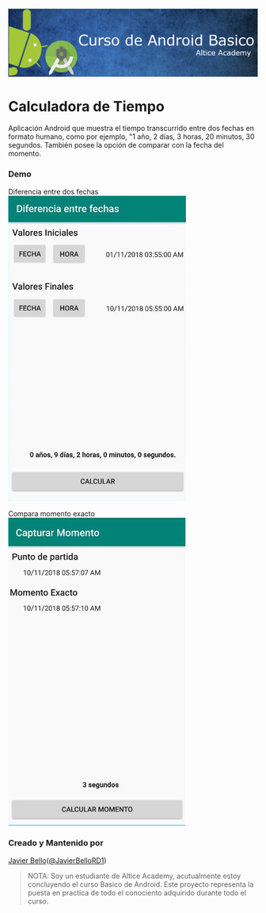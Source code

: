 ![Image](asset/githubbanner.jpg)
# Calculadora de Tiempo

Aplicación Android que muestra el tiempo transcurrido entre dos fechas en formato humano, como por ejemplo, "1 año, 2 días, 3 horas, 20 minutos, 30 segundos. También posee la opción de comparar con la fecha del momento.

### Demo

Diferencia entre dos fechas
![Image](asset/demo_datediff.jpg)

Compara momento exacto
![Image](asset/demo_moment.jpg)

### Creado y Mantenido por
[Javier Bello](https://github.com/JavierBelloRD)([@JavierBelloRD1](https://www.twitter.com/JavierBelloRD1))

> NOTA: Soy un estudiante de Altice Academy, acutualmente estoy concluyendo el curso Basico de Android. Este proyecto representa la puesta en practica de todo el conociento adquirido durante todo el curso.
